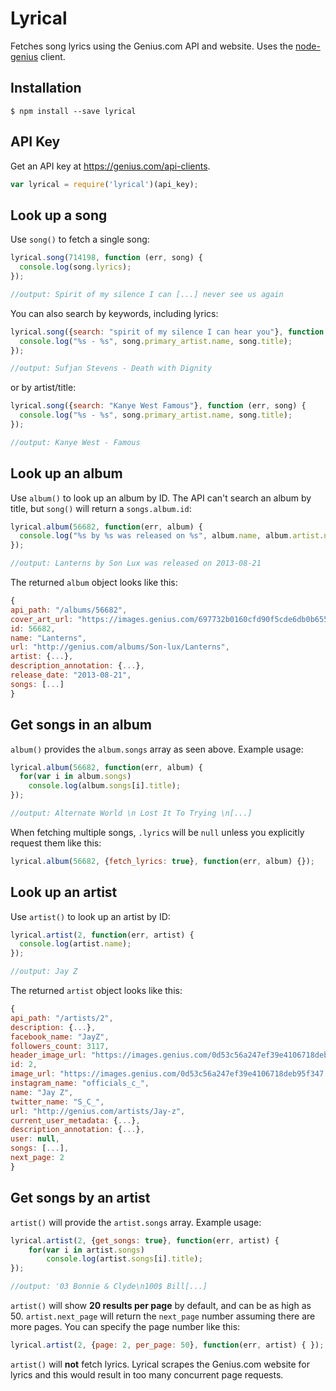 # Lyrical

Fetches song lyrics using the Genius.com API and website. Uses the [node-genius](https://github.com/alexbooker/node-genius) client.

## Installation
```
$ npm install --save lyrical
```

## API Key
Get an API key at https://genius.com/api-clients.
```js
var lyrical = require('lyrical')(api_key);
```
## Look up a song
Use `song()` to fetch a single song:
```js
lyrical.song(714198, function (err, song) {
  console.log(song.lyrics);
});
```
```js
//output: Spirit of my silence I can [...] never see us again
```
You can also search by keywords, including lyrics:
```js
lyrical.song({search: "spirit of my silence I can hear you"}, function (err, song) {
  console.log("%s - %s", song.primary_artist.name, song.title);
});
```
```js
//output: Sufjan Stevens - Death with Dignity
```
or by artist/title:
```js
lyrical.song({search: "Kanye West Famous"}, function (err, song) {
  console.log("%s - %s", song.primary_artist.name, song.title);
});
```
```js
//output: Kanye West - Famous
```
## Look up an album

Use `album()` to look up an album by ID. The API can't search an album by title, but `song()` will return a `songs.album.id`:
```js
lyrical.album(56682, function(err, album) {
  console.log("%s by %s was released on %s", album.name, album.artist.name,album.release_date);
});
```
```js
//output: Lanterns by Son Lux was released on 2013-08-21
```
The returned `album` object looks like this:
```js
{
api_path: "/albums/56682",
cover_art_url: "https://images.genius.com/697732b0160cfd90f5cde6db0b6555b0.1000x1000x1.jpg",
id: 56682,
name: "Lanterns",
url: "http://genius.com/albums/Son-lux/Lanterns",
artist: {...},
description_annotation: {...},
release_date: "2013-08-21",
songs: [...]
}
```
## Get songs in an album
`album()` provides the `album.songs` array as seen above. Example usage:
```js
lyrical.album(56682, function(err, album) {
  for(var i in album.songs)
    console.log(album.songs[i].title);
});
```
```js
//output: Alternate World \n Lost It To Trying \n[...]
```
When fetching multiple songs, `.lyrics` will be `null` unless you explicitly request them like this:
```js
lyrical.album(56682, {fetch_lyrics: true}, function(err, album) {});
```
## Look up an artist
Use `artist()` to look up an artist by ID:
```js
lyrical.artist(2, function(err, artist) {
  console.log(artist.name);
});
```
```js
//output: Jay Z
```
The returned `artist` object looks like this:
```js
{
api_path: "/artists/2",
description: {...},
facebook_name: "JayZ",
followers_count: 3117,
header_image_url: "https://images.genius.com/0d53c56a247ef39e4106718deb95f347.1000x500x1.jpg",
id: 2,
image_url: "https://images.genius.com/0d53c56a247ef39e4106718deb95f347.1000x500x1.jpg",
instagram_name: "officials_c_",
name: "Jay Z",
twitter_name: "S_C_",
url: "http://genius.com/artists/Jay-z",
current_user_metadata: {...},
description_annotation: {...},
user: null,
songs: [...],
next_page: 2
}
```
## Get songs by an artist
`artist()` will provide the `artist.songs` array. Example usage:
```js
lyrical.artist(2, {get_songs: true}, function(err, artist) {
    for(var i in artist.songs)
        console.log(artist.songs[i].title);
});
```
```js
//output: '03 Bonnie & Clyde\n100$ Bill[...]

```
`artist()` will show  **20 results per page** by default, and can be as high as 50. `artist.next_page` will return the `next_page` number assuming there are more pages. You can specify the page number like this:
```js
lyrical.artist(2, {page: 2, per_page: 50}, function(err, artist) { });
```
`artist()` will **not** fetch lyrics. Lyrical scrapes the Genius.com website for lyrics and this would result in too many concurrent page requests.
